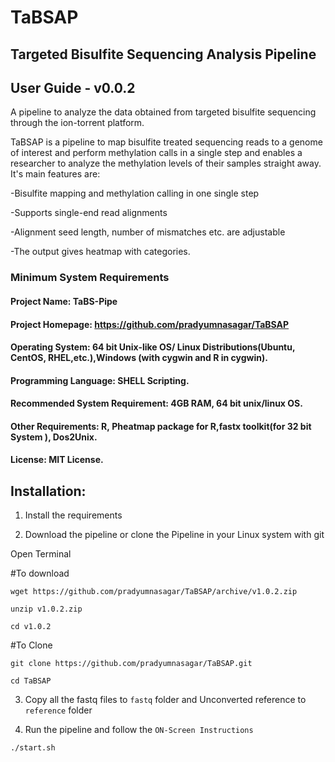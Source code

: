 # TaBSAP
## Targeted Bisulfite Sequencing Analysis Pipeline

## User Guide - v0.0.2
A pipeline to analyze the data obtained from targeted bisulfite sequencing through the ion-torrent platform.

TaBSAP is a pipeline to map bisulfite treated sequencing reads to a genome of interest and perform methylation calls in a single step and enables a researcher to analyze the methylation levels of their samples straight away. It's main features are:

-Bisulfite mapping and methylation calling in one single step

-Supports single-end read alignments

-Alignment seed length, number of mismatches etc. are adjustable

-The output gives heatmap with categories.


### Minimum System Requirements

#### Project Name: TaBS-Pipe


#### Project Homepage: https://github.com/pradyumnasagar/TaBSAP


#### Operating System: 64 bit Unix-like OS/ Linux Distributions(Ubuntu, CentOS, RHEL,etc.),Windows (with cygwin and R in cygwin).


#### Programming Language: SHELL Scripting.


#### Recommended System Requirement: 4GB RAM, 64 bit unix/linux OS.


#### Other Requirements: R, Pheatmap package for R,fastx toolkit(for 32 bit System ), Dos2Unix.


#### License: MIT License.

## Installation:

1) Install the requirements 


2) Download the pipeline or clone the Pipeline in your Linux system with git 


Open Terminal


#To download

`wget https://github.com/pradyumnasagar/TaBSAP/archive/v1.0.2.zip`

`unzip v1.0.2.zip` 

`cd v1.0.2`

#To Clone 

`git clone https://github.com/pradyumnasagar/TaBSAP.git`

`cd TaBSAP`

3) Copy all the fastq files to `fastq` folder and Unconverted reference to `reference` folder

4) Run the pipeline and follow the `ON-Screen Instructions`

`./start.sh`

